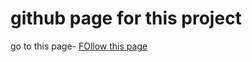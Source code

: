 # github page for this project

go to this page- [FOllow this page](https://subarna0077.github.io/ss/)
